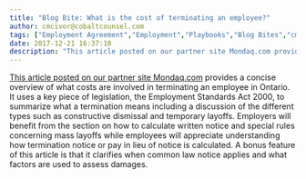 ```yaml
---
title: "Blog Bite: What is the cost of terminating an employee?"
author: cmcivor@cobaltcounsel.com
tags: ["Employment Agreement","Employment","Playbooks","Blog Bites","cmcivor"]
date: 2017-12-21 16:37:10
description: "This article posted on our partner site Mondaq.com provides a concise overview of what costs are involved in terminating an employee in Ontario. It uses a key piece of legislation, the Employment St..."
---
```


[This article posted on our partner site Mondaq.com](http://www.mondaq.com/canada/x/584100/Redundancy+Layoff/Termination+Of+Employment+In+Ontario) provides a concise overview of what costs are involved in terminating an employee in Ontario. It uses a key piece of legislation, the Employment Standards Act 2000, to summarize what a termination means including a discussion of the different types such as constructive dismissal and temporary layoffs. Employers will benefit from the section on how to calculate written notice and special rules concerning mass layoffs while employees will appreciate understanding how termination notice or pay in lieu of notice is calculated. A bonus feature of this article is that it clarifies when common law notice applies and what factors are used to assess damages.